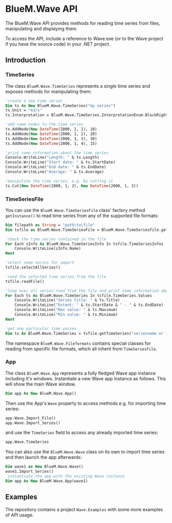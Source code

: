 # BlueM.Wave API
The BlueM.Wave API provides methods for reading time series from files, manipulating and displaying them.

To access the API, include a reference to Wave.exe (or to the Wave project if you have the source code) in your .NET project.

## Introduction

### TimeSeries
The class `BlueM.Wave.TimeSeries` represents a single time series and exposes methods for manipulating them:
```vb
'create a new time series
Dim ts As New BlueM.Wave.TimeSeries("my series")
ts.Unit = "m3/s"
ts.Interpretation = BlueM.Wave.TimeSeries.InterpretationEnum.BlockRight

'add some nodes to the time series
ts.AddNode(New DateTime(2000, 1, 1), 10)
ts.AddNode(New DateTime(2000, 1, 2), 20)
ts.AddNode(New DateTime(2000, 1, 3), 30)
ts.AddNode(New DateTime(2000, 1, 4), 15)

'print some information about the time series
Console.WriteLine("Length: " & ts.Length)
Console.WriteLine("Start date: " & ts.StartDate)
Console.WriteLine("End date: " & ts.EndDate)
Console.WriteLine("Average: " & ts.Average)

'manipulate the time series, e.g. by cutting it
ts.Cut(New DateTime(2000, 1, 2), New DateTime(2000, 1, 3))
```

### TimeSeriesFile
You can use the `BlueM.Wave.TimeSeriesFile` class' factory method `getInstance()` to read time series from any of the supported file formats:
```vb
Dim filepath as String = "path\to\file"
Dim tsfile as BlueM.Wave.TimeSeriesFile = BlueM.Wave.TimeSeriesFile.getInstance(filepath)

'check the time series contained in the file
For Each sInfo As BlueM.Wave.TimeSeriesInfo In tsfile.TimeSeriesInfos
	Console.WriteLine(sInfo.Name)
Next

'select some series for import
tsfile.selectAllSeries()

'read the selected time series from the file
tsfile.readFile()

'loop over all series read from the file and print some information about them
For Each ts As BlueM.Wave.TimeSeries In tsfile.TimeSeries.Values
	Console.WriteLine("Series title: " & ts.Title)
	Console.WriteLine("Extent: " & ts.StartDate & " - " & ts.EndDate)
	Console.WriteLine("Max value: " & ts.Maximum)
	Console.WriteLine("Min value: " & ts.Minimum)
Next

'get one particular time series
Dim ts As BlueM.Wave.TimeSeries = tsfile.getTimeSeries("seriesname or index")
```

The namespace `BlueM.Wave.Fileformats` contains special classes for reading from specific file formats, which all inherit from `TimeSeriesFile`.

### App
The class `BlueM.Wave.App` represents a fully fledged Wave app instance including it's windows. Instantiate a new Wave app instance as follows. This will show the main Wave window.
```vb
Dim app As New BlueM.Wave.App()
```

Then use the App's `Wave` property to access methods e.g. for importing time series:
```vb
app.Wave.Import_File()
app.Wave.Import_Series()
```
and use the `TimeSeries` field to access any already imported time series:
```vb
app.Wave.TimeSeries
```

You can also use the `BlueM.Wave.Wave` class on its own to import time series and then launch the app afterwards:
```vb
Dim wave1 as New BlueM.Wave.Wave()
wave1.Import_Series()
'instantiate the app with the existing Wave instance
Dim app As New BlueM.Wave.App(wave1)
```

## Examples
The repository contains a project `Wave.Examples` with some more examples of API usage.

